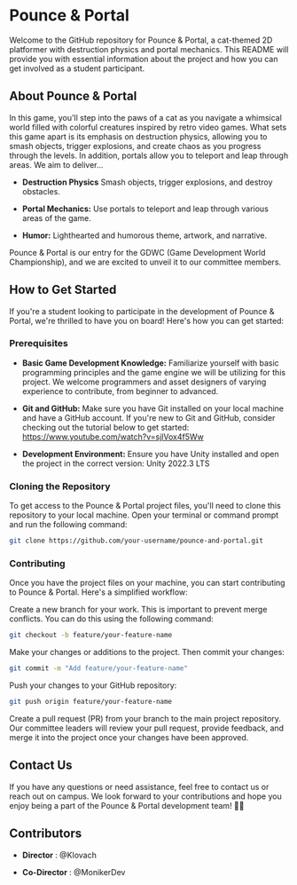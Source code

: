 # Pounce & Portal

Welcome to the GitHub repository for Pounce & Portal, a cat-themed 2D platformer with destruction physics and portal mechanics. This README will provide you with essential information about the project and how you can get involved as a student participant.

## About Pounce & Portal

In this game, you'll step into the paws of a cat as you navigate a whimsical world filled with colorful creatures inspired by retro video games. What sets this game apart is its emphasis on destruction physics, allowing you to smash objects, trigger explosions, and create chaos as you progress through the levels. In addition, portals allow you to teleport and leap through areas.  We aim to deliver...

- **Destruction Physics** 
Smash objects, trigger explosions, and destroy obstacles.

- **Portal Mechanics:** 
Use portals to teleport and leap through various areas of the game.

- **Humor:** 
Lighthearted and humorous theme, artwork, and narrative. 

Pounce & Portal is our entry for the GDWC (Game Development World Championship), and we are excited to unveil it to our committee members. 

## How to Get Started

If you're a student looking to participate in the development of Pounce & Portal, we're thrilled to have you on board! Here's how you can get started:

### Prerequisites

- **Basic Game Development Knowledge:** Familiarize yourself with basic programming principles and the game engine we will be utilizing for this project. We welcome programmers and asset designers of varying experience to contribute, from beginner to advanced. 

- **Git and GitHub:** Make sure you have Git installed on your local machine and have a GitHub account. If you're new to Git and GitHub, consider checking out the tutorial below to get started:  https://www.youtube.com/watch?v=sjlVox4f5Ww

- **Development Environment:** Ensure you have Unity installed and open the project in the correct version: Unity 2022.3 LTS

### Cloning the Repository

To get access to the Pounce & Portal project files, you'll need to clone this repository to your local machine. Open your terminal or command prompt and run the following command:

```bash
git clone https://github.com/your-username/pounce-and-portal.git
```

### Contributing
Once you have the project files on your machine, you can start contributing to Pounce & Portal. Here's a simplified workflow:

Create a new branch for your work. This is important to prevent merge conflicts. You can do this using the following command:

```bash
git checkout -b feature/your-feature-name
```

Make your changes or additions to the project. Then commit your changes:
```bash
git commit -m "Add feature/your-feature-name"
```

Push your changes to your GitHub repository:
```bash
git push origin feature/your-feature-name
```
Create a pull request (PR) from your branch to the main project repository.
Our committee leaders will review your pull request, provide feedback, and merge it into the project once your changes have been approved. 

## Contact Us

If you have any questions or need assistance, feel free to contact us or reach out on campus. 
We look forward to your contributions and hope you enjoy being a part of the Pounce & Portal development team! 🐾✨

## Contributors
- **Director** :
@Klovach

- **Co-Director** :
@MonikerDev

